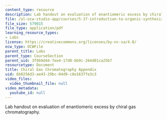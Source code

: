 ```yaml
---
content_type: resource
description: Lab handout on evaluation of enantiomeric excess by chiral gas chromatography.
file: /ol-ocw-studio-app/courses/5-37-introduction-to-organic-synthesis-laboratory-spring-2009/6b8256d3ae4329bc04d9c8e1637fe3c3_MIT5_37s09_lab01_Chiral_GC.pdf
file_size: 579015
file_type: application/pdf
learning_resource_types:
- Labs
license: https://creativecommons.org/licenses/by-nc-sa/4.0/
ocw_type: OCWFile
parent_title: Labs
parent_type: CourseSection
parent_uid: 3f9b9d44-7ee4-17d0-bb9c-264d01ca25b7
resourcetype: Document
title: Chiral Gas Chromatography Appendix
uid: 6b8256d3-ae43-29bc-04d9-c8e1637fe3c3
video_files:
  video_thumbnail_file: null
video_metadata:
  youtube_id: null
---
```

Lab handout on evaluation of enantiomeric excess by chiral gas chromatography.